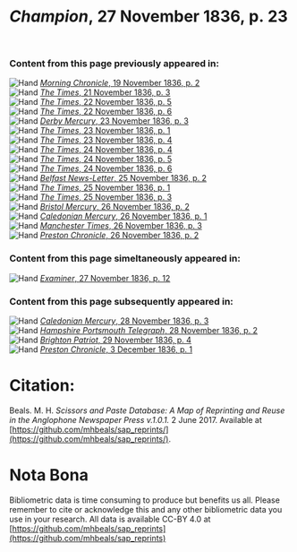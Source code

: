 # *Champion*, 27 November 1836, p. 23  
  
### Content from this page previously appeared in:  
![Hand](http://scissorsandpaste.net/wp-content/uploads/2017/06/smallhandpointer.png) [*Morning Chronicle*, 19 November 1836, p. 2](https://mhbeals.github.io/sap_html/Morning-Chronicle/Morning-Chronicle-19-November-1836-p-2)  
![Hand](http://scissorsandpaste.net/wp-content/uploads/2017/06/smallhandpointer.png) [*The Times*, 21 November 1836, p. 3](https://mhbeals.github.io/sap_html/The-Times/The-Times-21-November-1836-p-3)  
![Hand](http://scissorsandpaste.net/wp-content/uploads/2017/06/smallhandpointer.png) [*The Times*, 22 November 1836, p. 5](https://mhbeals.github.io/sap_html/The-Times/The-Times-22-November-1836-p-5)  
![Hand](http://scissorsandpaste.net/wp-content/uploads/2017/06/smallhandpointer.png) [*The Times*, 22 November 1836, p. 6](https://mhbeals.github.io/sap_html/The-Times/The-Times-22-November-1836-p-6)  
![Hand](http://scissorsandpaste.net/wp-content/uploads/2017/06/smallhandpointer.png) [*Derby Mercury*, 23 November 1836, p. 3](https://mhbeals.github.io/sap_html/Derby-Mercury/Derby-Mercury-23-November-1836-p-3)  
![Hand](http://scissorsandpaste.net/wp-content/uploads/2017/06/smallhandpointer.png) [*The Times*, 23 November 1836, p. 1](https://mhbeals.github.io/sap_html/The-Times/The-Times-23-November-1836-p-1)  
![Hand](http://scissorsandpaste.net/wp-content/uploads/2017/06/smallhandpointer.png) [*The Times*, 23 November 1836, p. 4](https://mhbeals.github.io/sap_html/The-Times/The-Times-23-November-1836-p-4)  
![Hand](http://scissorsandpaste.net/wp-content/uploads/2017/06/smallhandpointer.png) [*The Times*, 24 November 1836, p. 4](https://mhbeals.github.io/sap_html/The-Times/The-Times-24-November-1836-p-4)  
![Hand](http://scissorsandpaste.net/wp-content/uploads/2017/06/smallhandpointer.png) [*The Times*, 24 November 1836, p. 5](https://mhbeals.github.io/sap_html/The-Times/The-Times-24-November-1836-p-5)  
![Hand](http://scissorsandpaste.net/wp-content/uploads/2017/06/smallhandpointer.png) [*The Times*, 24 November 1836, p. 6](https://mhbeals.github.io/sap_html/The-Times/The-Times-24-November-1836-p-6)  
![Hand](http://scissorsandpaste.net/wp-content/uploads/2017/06/smallhandpointer.png) [*Belfast News-Letter*, 25 November 1836, p. 2](https://mhbeals.github.io/sap_html/Belfast-News-Letter/Belfast-News-Letter-25-November-1836-p-2)  
![Hand](http://scissorsandpaste.net/wp-content/uploads/2017/06/smallhandpointer.png) [*The Times*, 25 November 1836, p. 1](https://mhbeals.github.io/sap_html/The-Times/The-Times-25-November-1836-p-1)  
![Hand](http://scissorsandpaste.net/wp-content/uploads/2017/06/smallhandpointer.png) [*The Times*, 25 November 1836, p. 3](https://mhbeals.github.io/sap_html/The-Times/The-Times-25-November-1836-p-3)  
![Hand](http://scissorsandpaste.net/wp-content/uploads/2017/06/smallhandpointer.png) [*Bristol Mercury*, 26 November 1836, p. 2](https://mhbeals.github.io/sap_html/Bristol-Mercury/Bristol-Mercury-26-November-1836-p-2)  
![Hand](http://scissorsandpaste.net/wp-content/uploads/2017/06/smallhandpointer.png) [*Caledonian Mercury*, 26 November 1836, p. 1](https://mhbeals.github.io/sap_html/Caledonian-Mercury/Caledonian-Mercury-26-November-1836-p-1)  
![Hand](http://scissorsandpaste.net/wp-content/uploads/2017/06/smallhandpointer.png) [*Manchester Times*, 26 November 1836, p. 3](https://mhbeals.github.io/sap_html/Manchester-Times/Manchester-Times-26-November-1836-p-3)  
![Hand](http://scissorsandpaste.net/wp-content/uploads/2017/06/smallhandpointer.png) [*Preston Chronicle*, 26 November 1836, p. 2](https://mhbeals.github.io/sap_html/Preston-Chronicle/Preston-Chronicle-26-November-1836-p-2)  
  
### Content from this page simeltaneously appeared in:  
![Hand](http://scissorsandpaste.net/wp-content/uploads/2017/06/smallhandpointer.png) [*Examiner*, 27 November 1836, p. 12](https://mhbeals.github.io/sap_html/Examiner/Examiner-27-November-1836-p-12)  
  
### Content from this page subsequently appeared in:  
![Hand](http://scissorsandpaste.net/wp-content/uploads/2017/06/smallhandpointer.png) [*Caledonian Mercury*, 28 November 1836, p. 3](https://mhbeals.github.io/sap_html/Caledonian-Mercury/Caledonian-Mercury-28-November-1836-p-3)  
![Hand](http://scissorsandpaste.net/wp-content/uploads/2017/06/smallhandpointer.png) [*Hampshire Portsmouth Telegraph*, 28 November 1836, p. 2](https://mhbeals.github.io/sap_html/Hampshire-Portsmouth-Telegraph/Hampshire-Portsmouth-Telegraph-28-November-1836-p-2)  
![Hand](http://scissorsandpaste.net/wp-content/uploads/2017/06/smallhandpointer.png) [*Brighton Patriot*, 29 November 1836, p. 4](https://mhbeals.github.io/sap_html/Brighton-Patriot/Brighton-Patriot-29-November-1836-p-4)  
![Hand](http://scissorsandpaste.net/wp-content/uploads/2017/06/smallhandpointer.png) [*Preston Chronicle*, 3 December 1836, p. 1](https://mhbeals.github.io/sap_html/Preston-Chronicle/Preston-Chronicle-3-December-1836-p-1)  


# Citation: 

Beals. M. H. *Scissors and Paste Database: A Map of Reprinting and Reuse in the Anglophone Newspaper Press v.1.0.1.* 2 June 2017. Available at [https://github.com/mhbeals/sap_reprints/](https://github.com/mhbeals/sap_reprints/). 

# Nota Bona

Bibliometric data is time consuming to produce but benefits us all. Please remember to cite or acknowledge this and any other bibliometric data you use in your research. All data is available CC-BY 4.0 at [https://github.com/mhbeals/sap_reprints](https://github.com/mhbeals/sap_reprints)